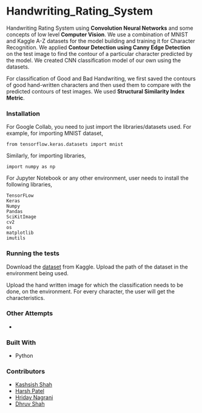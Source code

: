 # Handwriting_Rating_System
Handwriting Rating System using **Convolution Neural Networks** and some concepts of low level **Computer Vision**. We use a combination of MNIST and Kaggle A-Z datasets for the model building and training it for Character Recognition. We applied **Contour Detection using Canny Edge Detection** on the test image to find the contour of a particular character predicted by the model. 
We created CNN classification model of our own using the datasets.

For classification of Good and Bad Handwriting, we first saved the contours of good hand-written characters and then used them to compare with the predicted contours of test images. We used **Structural Similarity Index Metric**.

### Installation
For Google Collab, you need to just import the libraries/datasets used. For example, for importing MNIST dataset, 
```
from tensorflow.keras.datasets import mnist
```
Similarly, for importing libraries,
```
import numpy as np
```
For Jupyter Notebook or any other environment, user needs to install the following libraries, 
```
TensorFLow
Keras
Numpy
Pandas
SciKitImage
cv2
os  
matplotlib
imutils
``` 
### Running the tests
Download the [dataset](https://www.kaggle.com/sachinpatel21/az-handwritten-alphabets-in-csv-format) from Kaggle. Upload the path of the dataset in the environment being used. 

Upload the hand written image for which the classification needs to be done, on the environment. For every character, the user will get the  characteristics.

### Other Attempts
- 


### Built With

- Python 

### Contributors

- [Kashsish Shah](github.com/KashishShah1411)
- [Harsh Patel](github.com/hap662000)
- [Hriday Nagrani](github.com/HridayNagrani)
- [Dhruv Shah](github.com/dhruvshah01)
